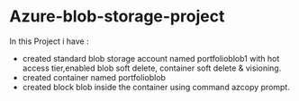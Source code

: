 # Azure-blob-storage-project
In this Project i have :
- created standard blob storage account named portfolioblob1 with hot access tier,enabled blob soft delete, container soft delete & visioning.
- created container named portfolioblob
- created block blob inside the container using command azcopy prompt.
